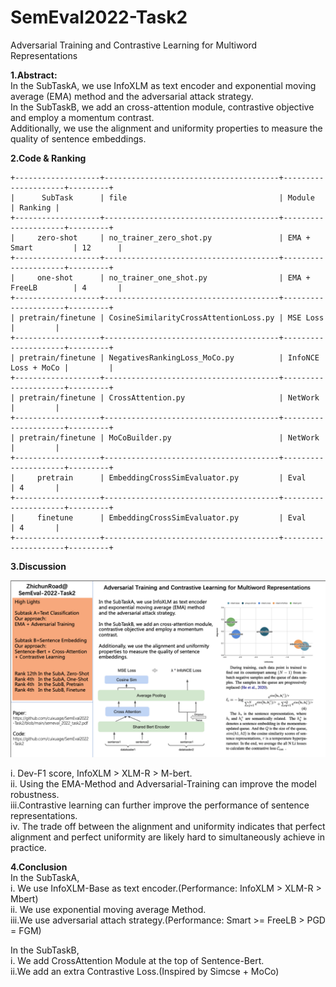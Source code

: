 # SemEval2022-Task2
Adversarial Training and Contrastive Learning for Multiword Representations  
  
**1.Abstract:**      
In the SubTaskA, we use InfoXLM as text encoder and exponential moving average (EMA) method and the adversarial attack strategy.    
In the SubTaskB, we add an cross-attention module, contrastive objective and employ a momentum contrast.    
Additionally, we use the alignment and uniformity properties to measure the quality of sentence embeddings.    
  
**2.Code & Ranking**   
```
+-------------------+---------------------------------------+---------------------+---------+
|      SubTask      | file                                  | Module              | Ranking |
+-------------------+---------------------------------------+---------------------+---------+
|     zero-shot     | no_trainer_zero_shot.py               | EMA + Smart         | 12      |
+-------------------+---------------------------------------+---------------------+---------+
|     one-shot      | no_trainer_one_shot.py                | EMA + FreeLB        | 4       |
+-------------------+---------------------------------------+---------------------+---------+
| pretrain/finetune | CosineSimilarityCrossAttentionLoss.py | MSE Loss            |         |
+-------------------+---------------------------------------+---------------------+---------+
| pretrain/finetune | NegativesRankingLoss_MoCo.py          | InfoNCE Loss + MoCo |         |
+-------------------+---------------------------------------+---------------------+---------+
| pretrain/finetune | CrossAttention.py                     | NetWork             |         | 
+-------------------+---------------------------------------+---------------------+---------+
| pretrain/finetune | MoCoBuilder.py                        | NetWork             |         |
+-------------------+---------------------------------------+---------------------+---------+
|     pretrain      | EmbeddingCrossSimEvaluator.py         | Eval                | 4       |
+-------------------+---------------------------------------+---------------------+---------+
|     finetune      | EmbeddingCrossSimEvaluator.py         | Eval                | 4       |
+-------------------+---------------------------------------+---------------------+---------+
```

**3.Discussion**  
<!-- ![](./paper/model.jpg)  
![](./paper/AandU.jpg)  -->
![](./paper/poster.png)

i.  Dev-F1 score, InfoXLM > XLM-R > M-bert.       
ii. Using the EMA-Method and Adversarial-Training can improve the model robustness.    
iii.Contrastive learning can further improve the performance of sentence representations.   
iv. The trade off between the alignment and uniformity indicates that perfect alignment and perfect uniformity are likely hard to simultaneously achieve in practice.  
  
**4.Conclusion**  
In the SubTaskA,   
i.  We use InfoXLM-Base as text encoder.(Performance: InfoXLM > XLM-R > Mbert)   
ii. We use exponential moving average Method.  
iii.We use adversarial attach strategy.(Performance: Smart >= FreeLB > PGD = FGM)  
   
In the SubTaskB,  
i. We add CrossAttention Module at the top of Sentence-Bert.  
ii.We add an extra Contrastive Loss.(Inspired by Simcse + MoCo)   